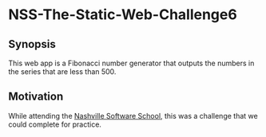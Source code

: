 # NSS-The-Static-Web-Challenge6
## Synopsis
This web app is a Fibonacci number generator that outputs the numbers in the series that are less than 500.
## Motivation
While attending the [Nashville Software School](http://nashvillesoftwareschool.com/), this was a challenge that we could complete for practice.